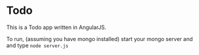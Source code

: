 # Todo
This is a Todo app written in AngularJS.

To run, (assuming you have mongo installed) start your mongo server and and type `node server.js`
